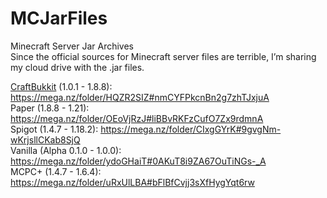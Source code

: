 # MCJarFiles
Minecraft Server Jar Archives <br>
Since the official sources for Minecraft server files are terrible, I’m sharing my cloud drive with the .jar files.

<a href="https://dev.bukkit.org/">CraftBukkit</a> (1.0.1 - 1.8.8): https://mega.nz/folder/HQZR2SIZ#nmCYFPkcnBn2g7zhTJxjuA <br>
Paper (1.8.8 - 1.21): https://mega.nz/folder/OEoVjRzJ#liBBvRKFzCufO7Zx9rdmnA <br>
Spigot (1.4.7 - 1.18.2): https://mega.nz/folder/CIxgGYrK#9gvgNm-wKrjsllCKab8SjQ <br>
Vanilla (Alpha 0.1.0 - 1.0.0): https://mega.nz/folder/ydoGHaiT#0AKuT8i9ZA67OuTiNGs-_A <br>
MCPC+ (1.4.7 - 1.6.4): https://mega.nz/folder/uRxUlLBA#bFlBfCvjj3sXfHygYqt6rw <br>
